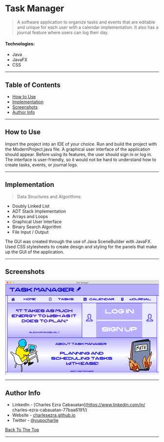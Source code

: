 # Task Manager

> A software application to organize tasks and events that are editable and unique for each user with a calendar implementation. It also has a journal feature where users can log their day.

#### Technologies: 

- Java
- JavaFX
- CSS

---

## Table of Contents

- [How to Use](#how-to-use)
- [Implementation](#implementation)
- [Screenshots](#screenshots)
- [Author Info](#author-info)

---

## How to Use

Import the project into an IDE of your choice. Run and build the project with the ModernProject.java file. A graphical user interface of the application should appear. Before using its features, the user should sign in or log in. The interface is user-friendly, so it would not be hard to understand how to create tasks, events, or journal logs. 

---

## Implementation

> Data Structures and Algorithms:
- Doubly Linked List
- ADT Stack Implementation
- Arrays and Loops
- Graphical User Interface
- Binary Search Algorithm
- File Input / Output

The GUI was created through the use of Java SceneBuilder with JavaFX. Used CSS stylesheets to create design and styling for the panels that make up the GUI of the application.

---

## Screenshots

![Start](README-images/sc1.png)


---

## Author Info

- LinkedIn - [Charles Ezra Cabauatan](https://www.linkedin.com/in/  charles-ezra-cabauatan-77baa6191/)
- Website - [charlesezra.github.io](https://charlesezra.github.io)
- Twitter - [@yupocharlie](https://twitter.com/yupocharlie)


[Back To The Top](#Task-Manager)

---
